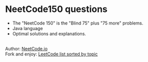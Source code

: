 # NeetCode150 questions
* The "NeetСode 150" is the "Blind 75" plus "75 more" problems.
* Java language
* Optimal solutions and explanations.
<br />
Author: <a href="https://leetcode.com/problem-list/vnqk0pv5/](https://neetcode.io/practice?tab=neetcode150)" target="_blank">NeetCode.io</a> <br />
Fork and enjoy: <a href="https://leetcode.com/problem-list/vnqk0pv5/" target="_blank">LeetCode list sorted by topic</a> <br />
